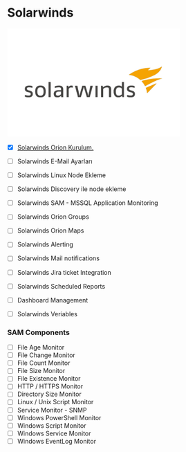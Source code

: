 # Solarwinds

<img src ="assets/SolarWindsLogo.jpg" height="250">


- [x] [Solarwinds Orion Kurulum.](/Solarwinds%20Orion%20Kurulum.md)
- [ ] Solarwinds E-Mail Ayarları
- [ ] Solarwinds Linux Node Ekleme
- [ ] Solarwinds Discovery ile node ekleme
- [ ] Solarwinds SAM - MSSQL Application Monitoring
- [ ] Solarwinds Orion Groups
- [ ] Solarwinds Orion Maps
- [ ] Solarwinds Alerting
- [ ] Solarwinds Mail notifications
- [ ] Solarwinds Jira ticket Integration
- [ ] Solarwinds Scheduled Reports
- [ ] Dashboard Management
- [ ] Solarwinds Veriables 


### SAM Components 
- [ ] File Age Monitor
- [ ] File Change Monitor
- [ ] File Count Monitor
- [ ] File Size Monitor
- [ ] File Existence Monitor
- [ ] HTTP / HTTPS Monitor
- [ ] Directory Size Monitor
- [ ] Linux / Unix  Script Monitor
- [ ] Service Monitor - SNMP
- [ ] Windows PowerShell Monitor
- [ ] Windows Script Monitor
- [ ] Windows Service Monitor
- [ ] Windows EventLog Monitor
